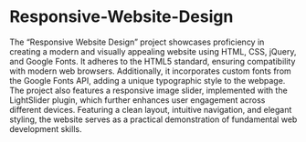 # Responsive-Website-Design

The “Responsive Website Design” project showcases proficiency in creating a modern and visually appealing website using HTML, CSS, jQuery, and Google Fonts. It adheres to the HTML5 standard, ensuring compatibility with modern web browsers. Additionally, it incorporates custom fonts from the Google Fonts API, adding a unique typographic style to the webpage. The project also features a responsive image slider, implemented with the LightSlider plugin, which further enhances user engagement across different devices. Featuring a clean layout, intuitive navigation, and elegant styling, the website serves as a practical demonstration of fundamental web development skills.
